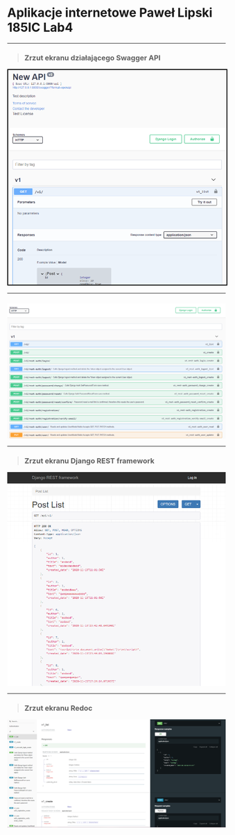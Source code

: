 # Aplikacje internetowe Paweł Lipski 185IC Lab4

<hr>

> ### Zrzut ekranu działającego Swagger API

<img style="border:2px solid black !important" src='screenshots/obraz1.png'>

<hr>

### 

![](screenshots/obraz4.png)

<hr>

> ###  Zrzut ekranu Django REST framework

![](screenshots/obraz2.png)

<hr>

> ###  Zrzut ekranu Redoc

![](screenshots/obraz3.png)
